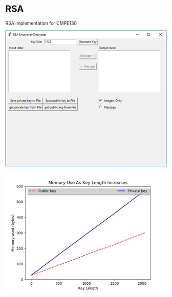 # RSA
RSA implementation for CMPE130

![User Interface](./Images/RSA_Encrypter_Decrypter.png?raw=true "Simple User Interface")

![Memory Use](./Images/memUse.png?raw=true "Memory Use analysis")